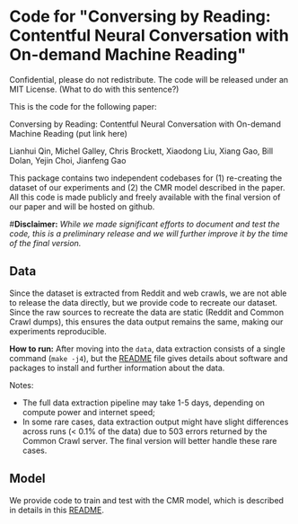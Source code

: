 # Code for "Conversing by Reading: Contentful Neural Conversation with On-demand Machine Reading"

Confidential, please do not redistribute. The code will be released under an MIT License. (What to do with this sentence?)

This is the code for the following paper:

Conversing by Reading: Contentful Neural Conversation with On-demand Machine Reading (put link here)

Lianhui Qin, Michel Galley, Chris Brockett, Xiaodong Liu, Xiang Gao, Bill Dolan, Yejin Choi, Jianfeng Gao

This package contains two independent codebases for (1) re-creating the dataset of our experiments and (2) the CMR model described in the paper. All this code is made publicly and freely available with the final version of our paper and will be hosted on github.

#**Disclaimer:** *While we made significant efforts to document and test the code, this is a preliminary release and we will further improve it by the time of the final version.*

## Data

Since the dataset is extracted from Reddit and web crawls, we are not able to release the data directly, but we provide code to recreate our dataset. Since the raw sources to recreate the data are static (Reddit and Common Crawl dumps), this ensures the data output remains the same, making our experiments reproducible.  

**How to run:** After moving into the `data`, data extraction consists of a single command (`make -j4`), but the [README](data/README.md) file gives details about software and packages to install and further information about the data. 

Notes:
* The full data extraction pipeline may take 1-5 days, depending on compute power and internet speed;
* In some rare cases, data extraction output might have slight differences across runs (< 0.1% of the data) due to 503 errors returned by the Common Crawl server. The final version will better handle these rare cases.

## Model

We provide code to train and test with the CMR model, which is described in details in this [README](model/README.md).
